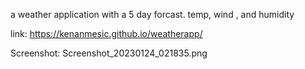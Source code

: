 a weather application with a 5 day forcast. temp, wind , and humidity


link: https://kenanmesic.github.io/weatherapp/



Screenshot:
Screenshot_20230124_021835.png